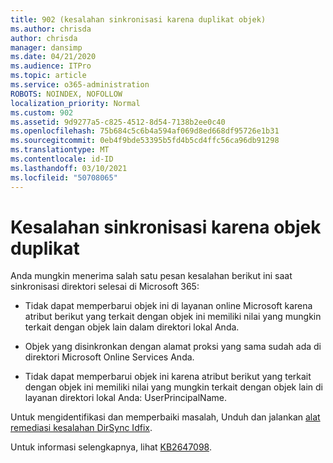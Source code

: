 ```yaml
---
title: 902 (kesalahan sinkronisasi karena duplikat objek)
ms.author: chrisda
author: chrisda
manager: dansimp
ms.date: 04/21/2020
ms.audience: ITPro
ms.topic: article
ms.service: o365-administration
ROBOTS: NOINDEX, NOFOLLOW
localization_priority: Normal
ms.custom: 902
ms.assetid: 9d9277a5-c825-4512-8d54-7138b2ee0c40
ms.openlocfilehash: 75b684c5c6b4a594af069d8ed668df95726e1b31
ms.sourcegitcommit: 0eb4f9bde53395b5fd4b5cd4ffc56ca96db91298
ms.translationtype: MT
ms.contentlocale: id-ID
ms.lasthandoff: 03/10/2021
ms.locfileid: "50708065"
---
```

# <a name="sync-errors-due-to-duplicate-objects"></a>Kesalahan sinkronisasi karena objek duplikat

Anda mungkin menerima salah satu pesan kesalahan berikut ini saat sinkronisasi direktori selesai di Microsoft 365:

- Tidak dapat memperbarui objek ini di layanan online Microsoft karena atribut berikut yang terkait dengan objek ini memiliki nilai yang mungkin terkait dengan objek lain dalam direktori lokal Anda.

- Objek yang disinkronkan dengan alamat proksi yang sama sudah ada di direktori Microsoft Online Services Anda.

- Tidak dapat memperbarui objek ini karena atribut berikut yang terkait dengan objek ini memiliki nilai yang mungkin terkait dengan objek lain di layanan direktori lokal Anda: UserPrincipalName.

Untuk mengidentifikasi dan memperbaiki masalah, Unduh dan jalankan [alat remediasi kesalahan DirSync Idfix](https://github.com/Microsoft/idfix).

Untuk informasi selengkapnya, lihat [KB2647098](https://support.microsoft.com/help/2647098/duplicate-or-invalid-attributes-prevent-directory-synchronization-in-o).
